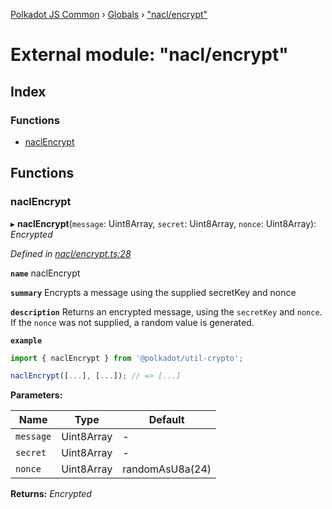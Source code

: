 [Polkadot JS Common](../README.md) › [Globals](../globals.md) › ["nacl/encrypt"](_nacl_encrypt_.md)

# External module: "nacl/encrypt"

## Index

### Functions

* [naclEncrypt](_nacl_encrypt_.md#naclencrypt)

## Functions

###  naclEncrypt

▸ **naclEncrypt**(`message`: Uint8Array, `secret`: Uint8Array, `nonce`: Uint8Array): *Encrypted*

*Defined in [nacl/encrypt.ts:28](https://github.com/polkadot-js/common/blob/c776f0d8/packages/util-crypto/src/nacl/encrypt.ts#L28)*

**`name`** naclEncrypt

**`summary`** Encrypts a message using the supplied secretKey and nonce

**`description`** 
Returns an encrypted message, using the `secretKey` and `nonce`. If the `nonce` was not supplied, a random value is generated.

**`example`** 
<BR>

```javascript
import { naclEncrypt } from '@polkadot/util-crypto';

naclEncrypt([...], [...]); // => [...]
```

**Parameters:**

Name | Type | Default |
------ | ------ | ------ |
`message` | Uint8Array | - |
`secret` | Uint8Array | - |
`nonce` | Uint8Array |  randomAsU8a(24) |

**Returns:** *Encrypted*
